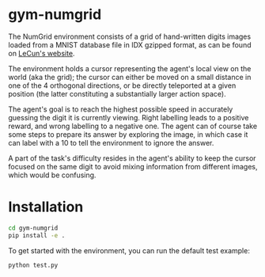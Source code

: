 # gym-numgrid

The NumGrid environment consists of a grid of hand-written digits images loaded from a MNIST database file in IDX gzipped format, as can be found on [LeCun's website](http://yann.lecun.com/exdb/mnist/).

The environment holds a cursor representing the agent's local view on the world (aka the grid); the cursor can either be moved on a small distance in one of the 4 orthogonal directions, or be directly teleported at a given position (the latter constituting a substantially larger action space).

The agent's goal is to reach the highest possible speed in accurately guessing the digit it is currently viewing. Right labelling leads to a positive reward, and wrong labelling to a negative one. The agent can of course take some steps to prepare its answer by exploring the image, in which case it can label with a 10 to tell the environment to ignore the answer.

A part of the task's difficulty resides in the agent's ability to keep the cursor focused on the same digit to avoid mixing information from different images, which would be confusing.

# Installation

```bash
cd gym-numgrid
pip install -e .
```

To get started with the environment, you can run the default test example:
```bash
python test.py
```

